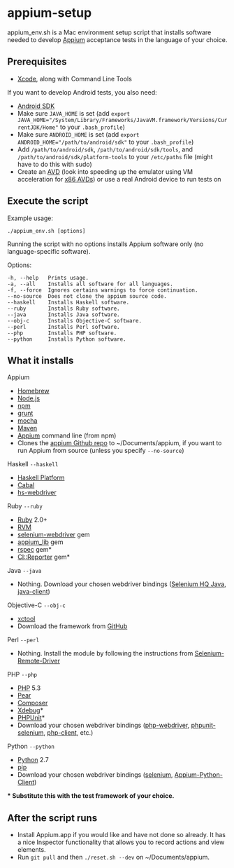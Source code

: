 appium-setup
============

appium_env.sh is a Mac environment setup script that installs software needed to develop [Appium](http://appium.io/) acceptance tests in the language of your choice.

Prerequisites
-------------

* [Xcode](https://developer.apple.com/xcode/), along with Command Line Tools

If you want to develop Android tests, you also need:
* [Android SDK](http://developer.android.com/sdk/index.html)
* Make sure `JAVA_HOME` is set (add `export JAVA_HOME="/System/Library/Frameworks/JavaVM.framework/Versions/CurrentJDK/Home"` to your `.bash_profile`)
* Make sure `ANDROID_HOME` is set (add `export ANDROID_HOME="/path/to/android/sdk"` to your `.bash_profile`)
* Add `/path/to/android/sdk`, `/path/to/android/sdk/tools`, and `/path/to/android/sdk/platform-tools` to your `/etc/paths` file (might have to do this with sudo)
* Create an [AVD](http://developer.android.com/tools/devices/index.html) (look into speeding up the emulator using VM acceleration for [x86 AVDs](http://developer.android.com/tools/devices/emulator.html#accel-vm)) or use a real Android device to run tests on

Execute the script
------------------

Example usage:

    ./appium_env.sh [options]

Running the script with no options installs Appium software only (no language-specific software).

Options:

    -h, --help   Prints usage.
    -a, --all    Installs all software for all languages.
    -f, --force  Ignores certains warnings to force continuation.
    --no-source  Does not clone the appium source code.
    --haskell    Installs Haskell software.
    --ruby       Installs Ruby software.
    --java       Installs Java software.
    --obj-c      Installs Objective-C software.
    --perl       Installs Perl software.
    --php        Installs PHP software.
    --python     Installs Python software.

What it installs
----------------

Appium
* [Homebrew](http://brew.sh/)
* [Node.js](http://nodejs.org/)
* [npm](https://npmjs.org/)
* [grunt](http://gruntjs.com/)
* [mocha](http://visionmedia.github.io/mocha/)
* [Maven](http://maven.apache.org/)
* [Appium](http://appium.io/) command line (from npm)
* Clones the [appium Github repo](https://github.com/appium/appium) to ~/Documents/appium, if you want to run Appium from source (unless you specify `--no-source`)

Haskell `--haskell`
* [Haskell Platform](http://www.haskell.org/platform/)
* [Cabal](http://www.haskell.org/cabal/users-guide/index.html)
* [hs-webdriver](https://github.com/kallisti-dev/hs-webdriver)

Ruby `--ruby`
* [Ruby](http://www.ruby-lang.org/en/) 2.0+
* [RVM](https://rvm.io/)
* [selenium-webdriver](http://rubygems.org/gems/selenium-webdriver) gem
* [appium_lib](http://rubygems.org/gems/appium_lib) gem
* [rspec](http://rubygems.org/gems/rspec) gem*
* [CI::Reporter](http://rubygems.org/gems/ci_reporter) gem*

Java `--java`
* Nothing. Download your chosen webdriver bindings ([Selenium HQ Java](http://www.seleniumhq.org/download/), [java-client](https://github.com/appium/java-client))

Objective-C `--obj-c`
* [xctool](https://github.com/facebook/xctool)
* Download the framework from [GitHub](https://github.com/appium/selenium-objective-c)

Perl `--perl`
* Nothing. Install the module by following the instructions from [Selenium-Remote-Driver](https://github.com/aivaturi/Selenium-Remote-Driver)

PHP `--php`
* [PHP](http://www.php.net/) 5.3
* [Pear](http://pear.php.net/)
* [Composer](http://getcomposer.org/)
* [Xdebug](http://xdebug.org/index.php)*
* [PHPUnit](http://phpunit.de/manual/)*
* Download your chosen webdriver bindings ([php-webdriver](https://github.com/facebook/php-webdriver), [phpunit-selenium](https://github.com/giorgiosironi/phpunit-selenium), [php-client](https://github.com/appium/php-client), etc.)

Python `--python`
* [Python](http://www.python.org/) 2.7
* [pip](http://www.pip-installer.org/en/latest/)
* Download your chosen webdriver bindings ([selenium](https://pypi.python.org/pypi/selenium), [Appium-Python-Client](https://github.com/appium/python-client))

**\* Substitute this with the test framework of your choice.**

After the script runs
---------------------

* Install Appium.app if you would like and have not done so already. It has a nice Inspector functionality that allows you to record actions and view elements.
* Run `git pull` and then `./reset.sh --dev` on ~/Documents/appium.
